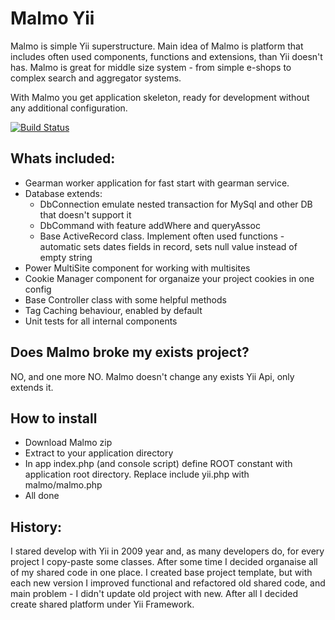 Malmo Yii
========

Malmo is simple Yii superstructure. Main idea of Malmo is platform that includes
often used components, functions and extensions, than Yii doesn't has.
Malmo is great for middle size system - from simple e-shops to complex search and aggregator systems.

With Malmo you get application skeleton, ready for development without any additional configuration.

[![Build Status](https://travis-ci.org/sergebezborodov/malmo.png?branch=master)](https://travis-ci.org/sergebezborodov/malmo)

Whats included:
--------------
- Gearman worker application for fast start with gearman service.
- Database extends:
	* DbConnection emulate nested transaction for MySql and other DB that doesn't support it
	* DbCommand with feature addWhere and queryAssoc
	* Base ActiveRecord class. Implement often used functions - automatic sets dates fields in record, sets null value instead of empty string
- Power MultiSite component for working with multisites
- Cookie Manager component for organaize your project cookies in one config
- Base Controller class with some helpful methods
- Tag Caching behaviour, enabled by default
- Unit tests for all internal components

Does Malmo broke my exists project?
---------------------------------
NO, and one more NO. Malmo doesn't change any exists Yii Api, only extends it.


How to install
--------------
- Download Malmo zip
- Extract to your application directory
- In app index.php (and console script) define ROOT constant with application root directory.
   Replace include yii.php with malmo/malmo.php
- All done



History:
---------------
I stared develop with Yii in 2009 year and, as many developers do, for every project I copy-paste some classes.
After some time I decided organaise all of my shared code in one place. I created base project template,
but with each new version I improved functional and refactored old shared code,
and main problem - I didn't update old project with new.
After all I decided create shared platform under Yii Framework.
